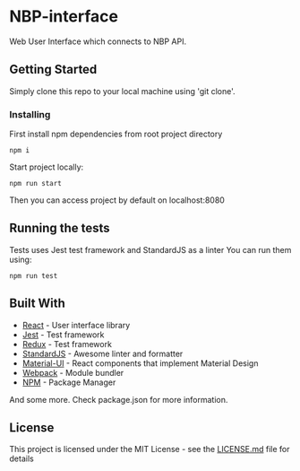 # NBP-interface
Web User Interface which connects to NBP API. 

## Getting Started

Simply clone this repo to your local machine using 'git clone'.

### Installing

First install npm dependencies from root project directory

```
npm i 
```

Start project locally:
```
npm run start
```

Then you can access project by default on localhost:8080

## Running the tests

Tests uses Jest test framework and StandardJS as a linter
You can run them using:
```
npm run test
```

## Built With

* [React](http://www.dropwizard.io/1.0.2/docs/) - User interface library
* [Jest](https://facebook.github.io/jest/) - Test framework
* [Redux](https://redux.js.org/) - Test framework
* [StandardJS](https://standardjs.com/) - Awesome linter and formatter
* [Material-UI](https://www.material-ui.com/#/) - React components that implement Material Design
* [Webpack](https://webpack.js.org/) - Module bundler
* [NPM](https://www.npmjs.com/) - Package Manager

And some more. Check package.json for more information.

## License

This project is licensed under the MIT License - see the [LICENSE.md](LICENSE.md) file for details
